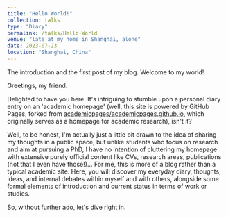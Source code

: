 ```yaml
---
title: "Hello World!"
collection: talks
type: "Diary"
permalink: /talks/Hello-World
venue: "late at my home in Shanghai, alone"
date: 2023-07-23
location: "Shanghai, China"
---
```


The introduction and the first post of my blog. Welcome to my world!

Greetings, my friend.

Delighted to have you here. It's intriguing to stumble upon a personal diary entry on an 'academic homepage' (well, this site is powered by GitHub Pages, forked from [academicpages/academicpages.github.io](https://github.com/academicpages/academicpages.github.io), which originally serves as a homepage for academic research), isn't it? 

Well, to be honest, I'm actually just a little bit drawn to the idea of sharing my thoughts in a public space, but unlike students who focus on research and aim at pursuing a PhD, I have no intention of cluttering my homepage with extensive purely official content like CVs, research areas, publications (not that I even have those!)... For me, this is more of a blog rather than a typical academic site. Here, you will discover my everyday diary, thoughts, ideas, and internal debates within myself and with others, alongside some formal elements of introduction and current status in terms of work or studies. 

So, without further ado, let's dive right in.

